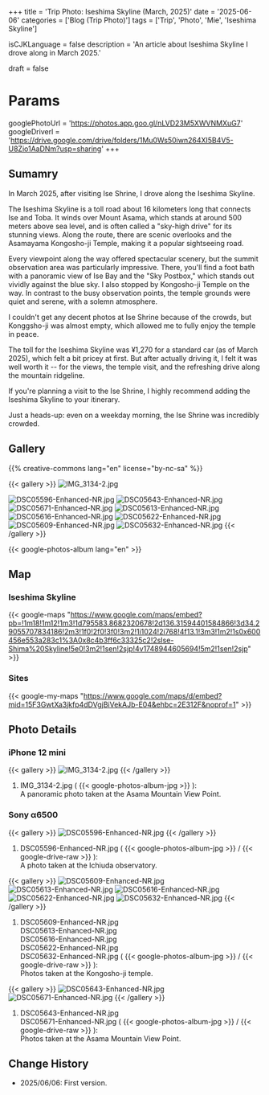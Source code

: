 +++
title = 'Trip Photo: Iseshima Skyline (March, 2025)'
date = '2025-06-06'
categories = ['Blog (Trip Photo)']
tags = ['Trip', 'Photo', 'Mie', 'Iseshima Skyline']

isCJKLanguage = false
description = 'An article about Iseshima Skyline I drove along in March 2025.'

draft = false

# Params
googlePhotoUrl = 'https://photos.app.goo.gl/nLVD23M5XWVNMXuG7'
googleDriverl = 'https://drive.google.com/drive/folders/1Mu0Ws50iwn264XI5B4V5-U8Zio1AaDNm?usp=sharing'
+++


## Sumamry

In March 2025, after visiting Ise Shrine, I drove along the Iseshima Skyline.

The Iseshima Skyline is a toll road about 16 kilometers long that connects Ise and Toba.
It winds over Mount Asama, which stands at around 500 meters above sea level, and is often called a "sky-high drive" for its stunning views.
Along the route, there are scenic overlooks and the Asamayama Kongosho-ji Temple, making it a popular sightseeing road.

Every viewpoint along the way offered spectacular scenery,
but the summit observation area was particularly impressive.
There, you'll find a foot bath with a panoramic view of Ise Bay and the "Sky Postbox,"
which stands out vividly against the blue sky.
I also stopped by Kongosho-ji Temple on the way.
In contrast to the busy observation points,
the temple grounds were quiet and serene, with a solemn atmosphere.

I couldn't get any decent photos at Ise Shrine because of the crowds,
but Konggsho-ji was almost empty, which allowed me to fully enjoy the temple in peace.

The toll for the Iseshima Skyline was ¥1,270 for a standard car (as of March 2025),
which felt a bit pricey at first.
But after actually driving it,
I felt it was well worth it -- for the views, the temple visit, and the refreshing drive along the mountain ridgeline.

If you're planning a visit to the Ise Shrine,
I highly recommend adding the Iseshima Skyline to your itinerary.

Just a heads-up: even on a weekday morning, the Ise Shrine was incredibly crowded.


## Gallery

{{% creative-commons lang="en" license="by-nc-sa" %}}

{{< gallery >}}
  <img src="IMG_3134-2.jpg" alt="IMG_3134-2.jpg" class="grid-w100" />

  <img src="DSC05596-Enhanced-NR.jpg" alt="DSC05596-Enhanced-NR.jpg" class="grid-w33" />
  <img src="DSC05643-Enhanced-NR.jpg" alt="DSC05643-Enhanced-NR.jpg" class="grid-w33" />
  <img src="DSC05671-Enhanced-NR.jpg" alt="DSC05671-Enhanced-NR.jpg" class="grid-w33" />

  <img src="DSC05613-Enhanced-NR.jpg" alt="DSC05613-Enhanced-NR.jpg" class="grid-w33" />
  <img src="DSC05616-Enhanced-NR.jpg" alt="DSC05616-Enhanced-NR.jpg" class="grid-w33" />

  <img src="DSC05622-Enhanced-NR.jpg" alt="DSC05622-Enhanced-NR.jpg" class="grid-w33" />
  <img src="DSC05609-Enhanced-NR.jpg" alt="DSC05609-Enhanced-NR.jpg" class="grid-w66" />
  <img src="DSC05632-Enhanced-NR.jpg" alt="DSC05632-Enhanced-NR.jpg" class="grid-w33" />
{{< /gallery >}}

{{< google-photos-album lang="en" >}}


## Map

### Iseshima Skyline

{{< google-maps "https://www.google.com/maps/embed?pb=!1m18!1m12!1m3!1d795583.8682320678!2d136.31594401584866!3d34.29055707834186!2m3!1f0!2f0!3f0!3m2!1i1024!2i768!4f13.1!3m3!1m2!1s0x600456e553a283c1%3A0x8c4b3ff6c33325c2!2sIse-Shima%20Skyline!5e0!3m2!1sen!2sjp!4v1748944605694!5m2!1sen!2sjp" >}}


### Sites

{{< google-my-maps "https://www.google.com/maps/d/embed?mid=15F3GwtXa3jkfp4dDVgjBiVekAJb-E04&ehbc=2E312F&noprof=1" >}}


## Photo Details

### iPhone 12 mini

{{< gallery >}}
  <img src="IMG_3134-2.jpg" alt="IMG_3134-2.jpg" class="grid-w100" />
{{< /gallery >}}

1. IMG\_3134-2.jpg ( {{< google-photos-album-jpg >}} ):  
    A panoramic photo taken at the Asama Mountain View Point.


### Sony α6500

{{< gallery >}}
  <img src="DSC05596-Enhanced-NR.jpg" alt="DSC05596-Enhanced-NR.jpg" class="grid-w50" />
{{< /gallery >}}

1. DSC05596-Enhanced-NR.jpg ( {{< google-photos-album-jpg >}} / {{< google-drive-raw >}} ):  
    A photo taken at the Ichiuda observatory.


{{< gallery >}}
  <img src="DSC05609-Enhanced-NR.jpg" alt="DSC05609-Enhanced-NR.jpg" class="grid-w33" />
  <img src="DSC05613-Enhanced-NR.jpg" alt="DSC05613-Enhanced-NR.jpg" class="grid-w33" />
  <img src="DSC05616-Enhanced-NR.jpg" alt="DSC05616-Enhanced-NR.jpg" class="grid-w33" />
  <img src="DSC05622-Enhanced-NR.jpg" alt="DSC05622-Enhanced-NR.jpg" class="grid-w33" />
  <img src="DSC05632-Enhanced-NR.jpg" alt="DSC05632-Enhanced-NR.jpg" class="grid-w33" />
{{< /gallery >}}

1. DSC05609-Enhanced-NR.jpg  
   DSC05613-Enhanced-NR.jpg  
   DSC05616-Enhanced-NR.jpg  
   DSC05622-Enhanced-NR.jpg  
   DSC05632-Enhanced-NR.jpg  ( {{< google-photos-album-jpg >}} / {{< google-drive-raw >}} ):  
    Photos taken at the Kongosho-ji temple.


{{< gallery >}}
  <img src="DSC05643-Enhanced-NR.jpg" alt="DSC05643-Enhanced-NR.jpg" class="grid-w33" />
  <img src="DSC05671-Enhanced-NR.jpg" alt="DSC05671-Enhanced-NR.jpg" class="grid-w33" />
{{< /gallery >}}

1. DSC05643-Enhanced-NR.jpg  
   DSC05671-Enhanced-NR.jpg ( {{< google-photos-album-jpg >}} / {{< google-drive-raw >}} ):  
    Photos taken at the Asama Mountain View Point.


## Change History

- 2025/06/06: First version.


